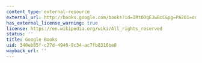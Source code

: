 ```yaml
---
content_type: external-resource
external_url: http://books.google.com/books?id=IRtOOqEJwBcC&pg=PA201=onepage
has_external_license_warning: true
license: https://en.wikipedia.org/wiki/All_rights_reserved
status: ''
title: Google Books
uid: 340eb85f-c27d-4940-9c34-ac7fb8316be0
wayback_url: ''
---
```

